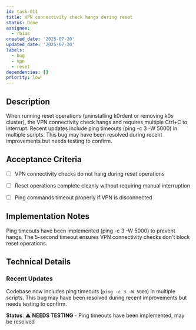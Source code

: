 ```yaml
---
id: task-011
title: VPN connectivity check hangs during reset
status: Done
assignee:
  - rbias
created_date: '2025-07-20'
updated_date: '2025-07-20'
labels:
  - bug
  - vpn
  - reset
dependencies: []
priority: low
---
```


## Description

When running reset operations (uninstalling k0rdent or removing k0s cluster), the VPN connectivity check hangs and requires multiple Ctrl+C to interrupt. Recent updates include ping timeouts (ping -c 3 -W 5000) in multiple scripts. This bug may have been resolved during recent improvements but needs testing to confirm.

## Acceptance Criteria

- [ ] VPN connectivity checks do not hang during reset operations
- [ ] Reset operations complete cleanly without requiring manual interruption
- [ ] Ping commands timeout properly if VPN is disconnected


## Implementation Notes

Ping timeouts have been implemented (ping -c 3 -W 5000) to prevent hangs. The 5-second timeout ensures VPN connectivity checks don't block reset operations.
## Technical Details

### Recent Updates
Codebase now includes ping timeouts (`ping -c 3 -W 5000`) in multiple scripts. This bug may have been resolved during recent improvements but needs testing to confirm.

**Status**: ⚠️ **NEEDS TESTING** - Ping timeouts have been implemented, may be resolved
